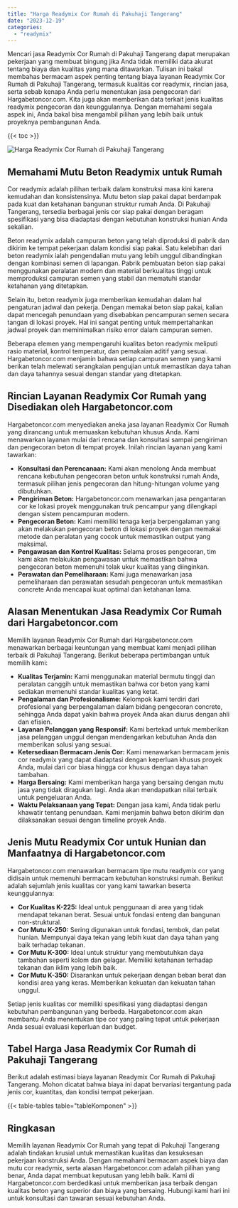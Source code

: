 ```yaml
---
title: "Harga Readymix Cor Rumah di Pakuhaji Tangerang"
date: "2023-12-19"
categories: 
  - "readymix"
---
```



Mencari jasa Readymix Cor Rumah di Pakuhaji Tangerang dapat merupakan pekerjaan yang membuat bingung jika Anda tidak memiliki data akurat tentang biaya dan kualitas yang mana ditawarkan. Tulisan ini bakal membahas bermacam aspek penting tentang biaya layanan Readymix Cor Rumah di Pakuhaji Tangerang, termasuk kualitas cor readymix, rincian jasa, serta sebab kenapa Anda perlu menentukan jasa pengecoran dari Hargabetoncor.com. Kita juga akan memberikan data terkait jenis kualitas readymix pengecoran dan keunggulannya. Dengan memahami segala aspek ini, Anda bakal bisa mengambil pilihan yang lebih baik untuk proyeknya pembangunan Anda.

{{< toc >}}

![Harga Readymix Cor Rumah di Pakuhaji Tangerang](https://hargareadymixid.github.io/hbc/readymix-hbc%20(4).png)

## Memahami Mutu Beton Readymix untuk Rumah

Cor readymix adalah pilihan terbaik dalam konstruksi masa kini karena kemudahan dan konsistensinya. Mutu beton siap pakai dapat berdampak pada kuat dan ketahanan bangunan struktur rumah Anda. Di Pakuhaji Tangerang, tersedia berbagai jenis cor siap pakai dengan beragam spesifikasi yang bisa diadaptasi dengan kebutuhan konstruksi hunian Anda sekalian.

Beton readymix adalah campuran beton yang telah diproduksi di pabrik dan dikirim ke tempat pekerjaan dalam kondisi siap pakai. Satu kelebihan dari beton readymix ialah pengendalian mutu yang lebih unggul dibandingkan dengan kombinasi semen di lapangan. Pabrik pembuatan beton siap pakai menggunakan peralatan modern dan material berkualitas tinggi untuk memproduksi campuran semen yang stabil dan mematuhi standar ketahanan yang ditetapkan.

Selain itu, beton readymix juga memberikan kemudahan dalam hal pengaturan jadwal dan pekerja. Dengan memakai beton siap pakai, kalian dapat mencegah penundaan yang disebabkan pencampuran semen secara tangan di lokasi proyek. Hal ini sangat penting untuk mempertahankan jadwal proyek dan meminimalkan risiko error dalam campuran semen.

Beberapa elemen yang mempengaruhi kualitas beton readymix meliputi rasio material, kontrol temperatur, dan pemakaian aditif yang sesuai. Hargabetoncor.com menjamin bahwa setiap campuran semen yang kami berikan telah melewati serangkaian pengujian untuk memastikan daya tahan dan daya tahannya sesuai dengan standar yang ditetapkan.

## Rincian Layanan Readymix Cor Rumah yang Disediakan oleh Hargabetoncor.com

Hargabetoncor.com menyediakan aneka jasa layanan Readymix Cor Rumah yang dirancang untuk memuaskan kebutuhan khusus Anda. Kami menawarkan layanan mulai dari rencana dan konsultasi sampai pengiriman dan pengecoran beton di tempat proyek. Inilah rincian layanan yang kami tawarkan:

- **Konsultasi dan Perencanaan:** Kami akan menolong Anda membuat rencana kebutuhan pengecoran beton untuk konstruksi rumah Anda, termasuk pilihan jenis pengecoran dan hitung-hitungan volume yang dibutuhkan.
- **Pengiriman Beton:** Hargabetoncor.com menawarkan jasa pengantaran cor ke lokasi proyek menggunakan truk pencampur yang dilengkapi dengan sistem pencampuran modern.
- **Pengecoran Beton:** Kami memiliki tenaga kerja berpengalaman yang akan melakukan pengecoran beton di lokasi proyek dengan memakai metode dan peralatan yang cocok untuk memastikan output yang maksimal.
- **Pengawasan dan Kontrol Kualitas:** Selama proses pengecoran, tim kami akan melakukan pengawasan untuk memastikan bahwa pengecoran beton memenuhi tolak ukur kualitas yang diinginkan.
- **Perawatan dan Pemeliharaan:** Kami juga menawarkan jasa pemeliharaan dan perawatan sesudah pengecoran untuk memastikan concrete Anda mencapai kuat optimal dan ketahanan lama.

## Alasan Menentukan Jasa Readymix Cor Rumah dari Hargabetoncor.com

Memilih layanan Readymix Cor Rumah dari Hargabetoncor.com menawarkan berbagai keuntungan yang membuat kami menjadi pilihan terbaik di Pakuhaji Tangerang. Berikut beberapa pertimbangan untuk memilih kami:

- **Kualitas Terjamin:** Kami menggunakan material bermutu tinggi dan peralatan canggih untuk memastikan bahwa cor beton yang kami sediakan memenuhi standar kualitas yang ketat.
- **Pengalaman dan Profesionalisme:** Kelompok kami terdiri dari profesional yang berpengalaman dalam bidang pengecoran concrete, sehingga Anda dapat yakin bahwa proyek Anda akan diurus dengan ahli dan efisien.
- **Layanan Pelanggan yang Responsif:** Kami bertekad untuk memberikan jasa pelanggan unggul dengan mendengarkan kebutuhan Anda dan memberikan solusi yang sesuai.
- **Ketersediaan Bermacam Jenis Cor:** Kami menawarkan bermacam jenis cor readymix yang dapat diadaptasi dengan keperluan khusus proyek Anda, mulai dari cor biasa hingga cor khusus dengan daya tahan tambahan.
- **Harga Bersaing:** Kami memberikan harga yang bersaing dengan mutu jasa yang tidak diragukan lagi. Anda akan mendapatkan nilai terbaik untuk pengeluaran Anda.
- **Waktu Pelaksanaan yang Tepat:** Dengan jasa kami, Anda tidak perlu khawatir tentang penundaan. Kami menjamin bahwa beton dikirim dan dilaksanakan sesuai dengan timeline proyek Anda.

## Jenis Mutu Readymix Cor untuk Hunian dan Manfaatnya di Hargabetoncor.com

Hargabetoncor.com menawarkan bermacam tipe mutu readymix cor yang didisain untuk memenuhi bermacam kebutuhan konstruksi rumah. Berikut adalah sejumlah jenis kualitas cor yang kami tawarkan beserta keunggulannya:

- **Cor Kualitas K-225:** Ideal untuk penggunaan di area yang tidak mendapat tekanan berat. Sesuai untuk fondasi enteng dan bangunan non-struktural.
- **Cor Mutu K-250:** Sering digunakan untuk fondasi, tembok, dan pelat hunian. Mempunyai daya tekan yang lebih kuat dan daya tahan yang baik terhadap tekanan.
- **Cor Mutu K-300:** Ideal untuk struktur yang membutuhkan daya tambahan seperti kolom dan gelagar. Memiliki ketahanan terhadap tekanan dan iklim yang lebih baik.
- **Cor Mutu K-350:** Disarankan untuk pekerjaan dengan beban berat dan kondisi area yang keras. Memberikan kekuatan dan kekuatan tahan unggul.

Setiap jenis kualitas cor memiliki spesifikasi yang diadaptasi dengan kebutuhan pembangunan yang berbeda. Hargabetoncor.com akan membantu Anda menentukan tipe cor yang paling tepat untuk pekerjaan Anda sesuai evaluasi keperluan dan budget.

## Tabel Harga Jasa Readymix Cor Rumah di Pakuhaji Tangerang

Berikut adalah estimasi biaya layanan Readymix Cor Rumah di Pakuhaji Tangerang. Mohon dicatat bahwa biaya ini dapat bervariasi tergantung pada jenis cor, kuantitas, dan kondisi tempat pekerjaan.

{{< table-tables table="tableKomponen" >}}

## Ringkasan

Memilih layanan Readymix Cor Rumah yang tepat di Pakuhaji Tangerang adalah tindakan krusial untuk memastikan kualitas dan kesuksesan pekerjaan konstruksi Anda. Dengan memahami bermacam aspek biaya dan mutu cor readymix, serta alasan Hargabetoncor.com adalah pilihan yang benar, Anda dapat membuat keputusan yang lebih baik. Kami di Hargabetoncor.com berdedikasi untuk memberikan jasa terbaik dengan kualitas beton yang superior dan biaya yang bersaing. Hubungi kami hari ini untuk konsultasi dan tawaran sesuai kebutuhan Anda.
